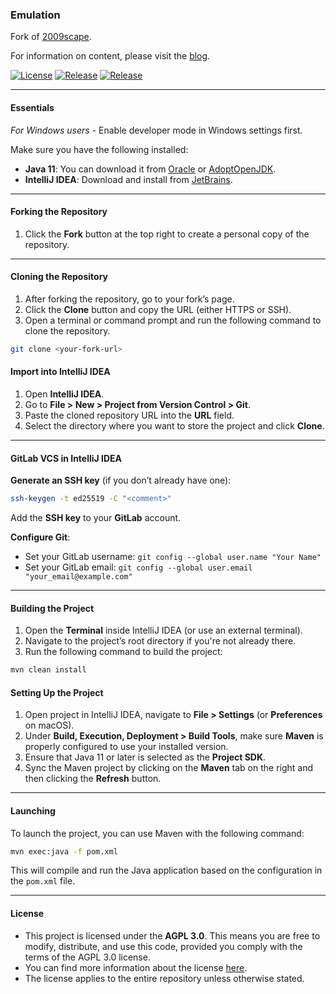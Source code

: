 ### Emulation

Fork of [2009scape](https://gitlab.com/2009scape/2009scape).

For information on content, please visit the [blog](http://szumaster.work.gd/).

[![License][license-shield]][license-url] [![Release][libs]][libs-url] [![Release][play-release]][play-url]<br>

___

#### Essentials

_For Windows users_ - Enable developer mode in Windows settings first.

Make sure you have the following installed:

- **Java 11**: You can download it from [Oracle](https://www.oracle.com/java/technologies/javase-jdk11-downloads.html)
  or [AdoptOpenJDK](https://adoptium.net/temurin/releases/?version=11).
- **IntelliJ IDEA**: Download and install from [JetBrains](https://www.jetbrains.com/idea/download/).

---

#### Forking the Repository

1. Click the **Fork** button at the top right to create a personal copy of the repository.

___

#### Cloning the Repository

1. After forking the repository, go to your fork’s page.
2. Click the **Clone** button and copy the URL (either HTTPS or SSH).
3. Open a terminal or command prompt and run the following command to clone the repository.

```bash
git clone <your-fork-url>
```

#### Import into IntelliJ IDEA

1. Open **IntelliJ IDEA**.
2. Go to **File > New > Project from Version Control > Git**.
3. Paste the cloned repository URL into the **URL** field.
4. Select the directory where you want to store the project and click **Clone**.

---

#### GitLab VCS in IntelliJ IDEA

**Generate an SSH key** (if you don’t already have one):

```bash
ssh-keygen -t ed25519 -C "<comment>"
```

Add the **SSH key** to your **GitLab** account.

**Configure Git**:

- Set your GitLab username: `git config --global user.name "Your Name"`
- Set your GitLab email: `git config --global user.email "your_email@example.com"`

---

#### Building the Project

1. Open the **Terminal** inside IntelliJ IDEA (or use an external terminal).
2. Navigate to the project’s root directory if you're not already there.
3. Run the following command to build the project:

```bash
mvn clean install
```

#### Setting Up the Project

1. Open project in IntelliJ IDEA, navigate to **File > Settings** (or **Preferences** on macOS).
2. Under **Build, Execution, Deployment > Build Tools**, make sure **Maven** is properly configured to use your
   installed version.
3. Ensure that Java 11 or later is selected as the **Project SDK**.
4. Sync the Maven project by clicking on the **Maven** tab on the right and then clicking the **Refresh** button.

---

#### Launching

To launch the project, you can use Maven with the following command:

```bash
mvn exec:java -f pom.xml
```

This will compile and run the Java application based on the configuration in the `pom.xml` file.

___

#### License

- This project is licensed under the **AGPL 3.0**. This means you are free to modify, distribute, and use this code,
  provided you comply with the terms of the AGPL 3.0 license.
- You can find more information about the license [here](https://www.gnu.org/licenses/agpl-3.0.html).
- The license applies to the entire repository unless otherwise stated.

[license-shield]: https://img.shields.io/badge/license-AGPL--3.0-informational

[license-url]: https://www.gnu.org/licenses/agpl-3.0.en.html

[fork-shield]: https://img.shields.io/badge/repository-fork-blue

[fork-url]: https://gitlab.com/2009scape/2009scape

[libs]: https://img.shields.io/badge/constants-library-blue

[libs-url]: https://gitlab.com/rs2-emu/530-variables

[play-release]: https://img.shields.io/badge/singleplayer-release-blue

[play-url]: https://mega.nz/folder/3ngT2JpZ#NNn2Pb9UCIFaYk2nVHWtAQ